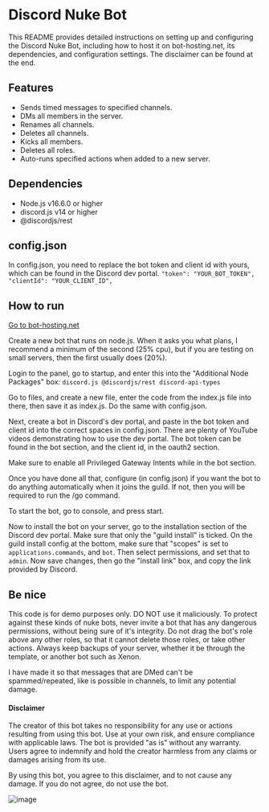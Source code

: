 
# Discord Nuke Bot

This README provides detailed instructions on setting up and configuring the Discord Nuke Bot, including how to host it on bot-hosting.net, its dependencies, and configuration settings. The disclaimer can be found at the end.



## Features

- Sends timed messages to specified channels.
- DMs all members in the server.
- Renames all channels.
- Deletes all channels.
- Kicks all members.
- Deletes all roles.
- Auto-runs specified actions when added to a new server.

## Dependencies


- Node.js v16.6.0 or higher
- discord.js v14 or higher
- @discordjs/rest
## config.json

In config.json, you need to replace the bot token and client id with yours, which can be found in the Discord dev portal.
    `"token": "YOUR_BOT_TOKEN",`
    `"clientId": "YOUR_CLIENT_ID",`
## How to run

[Go to bot-hosting.net](https://bot-hosting.net/?aff=935849927832109176)

Create a new bot that runs on node.js.
When it asks you what plans, I recommend a minimum of the second (25% cpu), but if you are testing on small servers, then the first usually does (20%).

Login to the panel, go to startup, and enter this into the "Additional Node Packages" box: `discord.js @discordjs/rest discord-api-types`

Go to files, and create a new file, enter the code from the index.js file into there, then save it as index.js.
Do the same with config.json.

Next, create a bot in Discord's dev portal, and paste in the bot token and client id into the correct spaces in config.json. There are plenty of YouTube videos demonstrating how to use the dev portal. The bot token can be found in the bot section, and the client id, in the oauth2 section.

Make sure to enable all Privileged Gateway Intents while in the bot section.

Once you have done all that, configure (in config.json) if you want the bot to do anything automatically when it joins the guild. If not, then you will be required to run the /go command.

To start the bot, go to console, and press start.

Now to install the bot on your server, go to the installation section of the Discord dev portal. Make sure that only the "guild install" is ticked. On the guild install config at the bottom, make sure that "scopes" is set to `applications.commands`, and `bot`.
Then select permissions, and set that to `admin`. Now save changes, then go the "install link" box, and copy the link provided by Discord.


## Be nice

This code is for demo purposes only. DO NOT use it maliciously. To protect against these kinds of nuke bots, never invite a bot that has any dangerous permissions, without being sure of it's integrity. Do not drag the bot's role above any other roles, so that it cannot delete those roles, or take other actions. Always keep backups of your server, whether it be through the template, or another bot such as Xenon.

I have made it so that messages that are DMed can't be spammed/repeated, like is possible in channels, to limit any potential damage.

#### Disclaimer

The creator of this bot takes no responsibility for any use or actions resulting from using this bot. Use at your own risk, and ensure compliance with applicable laws. The bot is provided "as is" without any warranty. Users agree to indemnify and hold the creator harmless from any claims or damages arising from its use.

By using this bot, you agree to this disclaimer, and to not cause any damage. If you do not agree, do not use the bot.


![image](https://github.com/nthpyrodev/discord-nuke-bot/assets/112079617/55a8e08b-d06f-4c3b-a56a-f7d05200b460)
